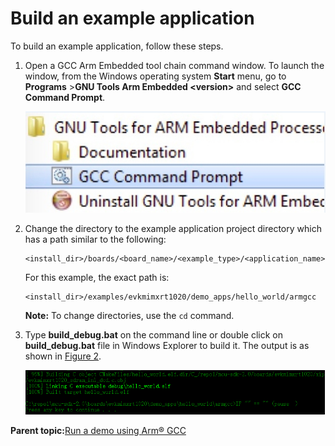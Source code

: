 # Build an example application

To build an example application, follow these steps.

1.  Open a GCC Arm Embedded tool chain command window. To launch the window, from the Windows operating system **Start** menu, go to **Programs** \>**GNU Tools Arm Embedded <version\>** and select **GCC Command Prompt**.

    ![](../images/launch_command_prompt_20.jpg "Launch command prompt")

2.  Change the directory to the example application project directory which has a path similar to the following:

    ```
    <install_dir>/boards/<board_name>/<example_type>/<application_name>/armgcc
    ```

    For this example, the exact path is:

    ```
    <install_dir>/examples/evkmimxrt1020/demo_apps/hello_world/armgcc
    ```

    **Note:** To change directories, use the `cd` command.

3.  Type **build\_debug.bat** on the command line or double click on **build\_debug.bat** file in Windows Explorer to build it. The output is as shown in [Figure 2](build_an_example_application_003.md#HELLOWORLDBUILDSUCCESS9999).

    ![](../images/hello_world_demo_build_successful_rt1020.png "hello_world demo build successful")


**Parent topic:**[Run a demo using Arm® GCC](../topics/run_a_demo_using_arm__gcc.md)

